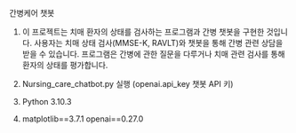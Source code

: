 간병케어 챗봇

1. 이 프로젝트는 치매 환자의 상태를 검사하는 프로그램과 간병 챗봇을 구현한 것입니다. 
사용자는 치매 상태 검사(MMSE-K, RAVLT)와 챗봇을 통해 간병 관련 상담을 받을 수 있습니다.
프로그램은 간병에 관한 질문을 다루거나 치매 관련 검사를 통해 환자의 상태를 평가합니다.

2. Nursing_care_chatbot.py 실행
(openai.api_key 챗봇 API 키)

3. Python 3.10.3

4. matplotlib==3.7.1
openai==0.27.0
